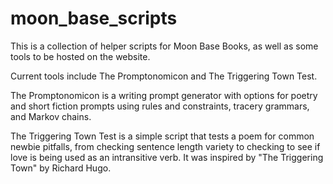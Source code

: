# moon_base_scripts
This is a collection of helper scripts for Moon Base Books, as well as some tools to be hosted on the website.


Current tools include The Promptonomicon and The Triggering Town Test. 

The Promptonomicon is a writing prompt generator with options for poetry and short fiction prompts using rules and constraints, tracery grammars, and Markov chains. 

The Triggering Town Test is a simple script that tests a poem for common newbie pitfalls, from checking sentence length variety to checking to see if love is being used as an intransitive verb. It was inspired by "The Triggering Town" by Richard Hugo.
